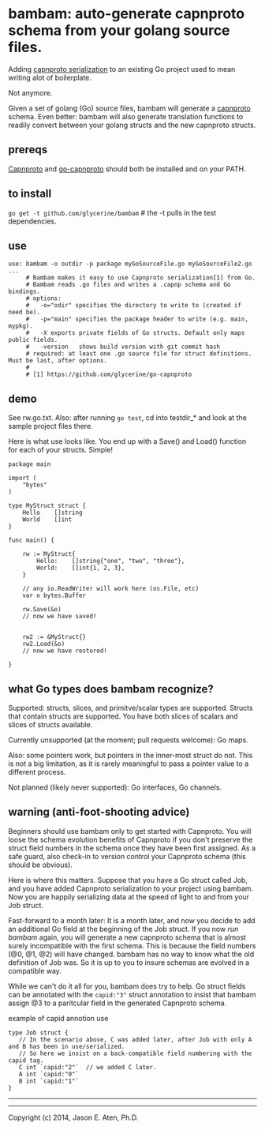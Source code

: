 bambam: auto-generate capnproto schema from your golang source files.
======

Adding [capnproto serialization](https://github.com/glycerine/go-capnproto) to an existing Go project used to mean writing alot of boilerplate.

Not anymore.

Given a set of golang (Go) source files, bambam will generate a [capnproto](http://kentonv.github.io/capnproto/) schema. Even better: bambam will also generate translation functions to readily convert between your golang structs and the new capnproto structs.

prereqs
-------

[Capnproto](http://kentonv.github.io/capnproto/) and [go-capnproto](https://github.com/glycerine/go-capnproto) should both be installed and on your PATH.

to install
--------

`go get -t github.com/glycerine/bambam`  # the -t pulls in the test dependencies.

use
---------

~~~
use: bambam -o outdir -p package myGoSourceFile.go myGoSourceFile2.go ...
     # Bambam makes it easy to use Capnproto serialization[1] from Go.
     # Bambam reads .go files and writes a .capnp schema and Go bindings.
     # options:
     #   -o="odir" specifies the directory to write to (created if need be).
     #   -p="main" specifies the package header to write (e.g. main, mypkg).
     #   -X exports private fields of Go structs. Default only maps public fields.
     #   -version   shows build version with git commit hash
     # required: at least one .go source file for struct definitions. Must be last, after options.
     #
     # [1] https://github.com/glycerine/go-capnproto 
~~~

demo
-----

See rw.go.txt. Also: after running `go test`, cd into testdir_* and look at the sample project files there.

Here is what use looks like. You end up with a Save() and Load() function for each of your structs. Simple!

~~~
package main

import (
    "bytes"
)

type MyStruct struct {
	Hello    []string
	World    []int
}

func main() {

	rw := MyStruct{
		Hello:    []string{"one", "two", "three"},
		World:    []int{1, 2, 3},
	}

    // any io.ReadWriter will work here (os.File, etc)
	var o bytes.Buffer

	rw.Save(&o)
    // now we have saved!


    rw2 := &MyStruct{}
	rw2.Load(&o)
    // now we have restored!

}

~~~

what Go types does bambam recognize?
----------------------------------------

Supported: structs, slices, and primitve/scalar types are supported. Structs that contain structs are supported. You have both slices of scalars and slices of structs available.

Currently unsupported (at the moment; pull requests welcome): Go maps.  

Also: some pointers work, but pointers in the inner-most struct do not. This is not a big limitation, as it is rarely meaningful to pass a pointer value to a different process.

Not planned (likely never supported): Go interfaces, Go channels.

warning (anti-foot-shooting advice)
--------
Beginners should use bambam only to get started with Capnproto. You will loose the schema evolution benefits of Capnproto if you don't preserve the struct field numbers in the schema once they have been first assigned. As a safe guard, also check-in to version control your Capnproto schema (this should be obvious).

Here is where this matters. Suppose that you have a Go struct called Job, and you have added Capnproto serialization to your project using bambam. Now you are happily serializing data at the speed of light to and from your Job struct.

Fast-forward to a month later: It is a month later, and now you decide to add an additional Go field at the beginning of the Job struct. If you now *run bambam* again, you will generate a new capnproto schema that is almost surely incompatible with the first schema. This is because the field numbers (@0, @1, @2) will have changed. bambam has no way to know what the old definition of Job was. So it is up to you to insure schemas are evolved in a compatible way.

While we can't do it all for you, bambam does try to help.  Go struct fields can be annotated with the `capid:"3"` struct annotation to insist that bambam assign @3 to a paritcular field in the generated Capnproto schema.

example of capid annotion use
~~~
type Job struct { 
   // In the scenario above, C was added later, after Job with only A and B has been in use/serialized.
   // So here we insist on a back-compatible field numbering with the capid tag.
   C int `capid:"2"`  // we added C later. 
   A int `capid:"0"`
   B int `capid:"1"` 
}
~~~

-----
-----

Copyright (c) 2014, Jason E. Aten, Ph.D.


